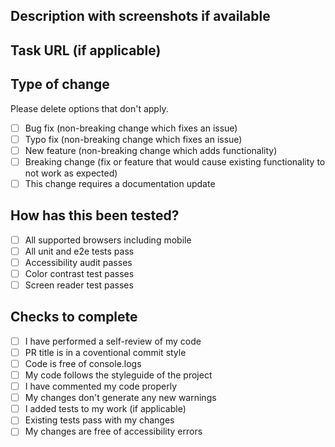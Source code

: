 ## Description with screenshots if available

<!-- Add a meaningful description of the changes you made and include screenshots if you have them-->

## Task URL (if applicable)

<!-- This task URL can come from Jira, ADO, Asana, etc. -->

## Type of change

Please delete options that don't apply.

- [ ] Bug fix (non-breaking change which fixes an issue)
- [ ] Typo fix (non-breaking change which fixes an issue)
- [ ] New feature (non-breaking change which adds functionality)
- [ ] Breaking change (fix or feature that would cause existing functionality to not work as expected)
- [ ] This change requires a documentation update

## How has this been tested?

- [ ] All supported browsers including mobile
- [ ] All unit and e2e tests pass
- [ ] Accessibility audit passes
- [ ] Color contrast test passes
- [ ] Screen reader test passes

## Checks to complete

- [ ] I have performed a self-review of my code
- [ ] PR title is in a coventional commit style
- [ ] Code is free of console.logs
- [ ] My code follows the styleguide of the project
- [ ] I have commented my code properly
- [ ] My changes don't generate any new warnings
- [ ] I added tests to my work (if applicable)
- [ ] Existing tests pass with my changes
- [ ] My changes are free of accessibility errors
